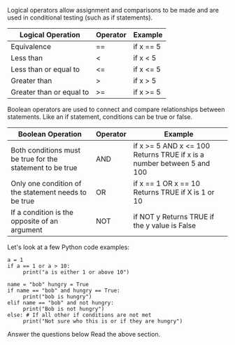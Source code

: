 Logical operators allow assignment and comparisons to be made and are used in conditional testing (such as if statements).

| Logical Operation	| Operator |	Example |
|--------------------|----------|----------|
Equivalence|	        ==|     if x == 5|
Less than	 |            <|  	if x < 5|
Less than or equal to|  <=|	if x <= 5|
Greater than|	        >|	     if x > 5|
Greater than or equal to|	>=|	if x >= 5|


Boolean operators are used to connect and compare relationships between statements. Like an if statement, conditions can be true or false.

|Boolean Operation	| Operator  |     Example|
|--------------------|----------|----------|
| Both conditions must be true for the statement to be true	| AND | if x >= 5 AND x <= 100 Returns TRUE if x is a number between 5 and 100 |
| Only one condition of the statement needs to be true |	OR | if x == 1 OR x == 10 Returns TRUE if X is 1 or 10 |
| If a condition is the opposite of an argument	| NOT | if NOT y Returns TRUE if the y value is False |


Let's look at a few Python code examples:

~~~
a = 1
if a == 1 or a > 10:
     print("a is either 1 or above 10")
~~~
~~~
name = "bob" hungry = True
if name == "bob" and hungry == True:
     print("bob is hungry")
elif name == "bob" and not hungry:
     print("Bob is not hungry")
else: # If all other if conditions are not met
     print("Not sure who this is or if they are hungry")
~~~
Answer the questions below
Read the above section.
